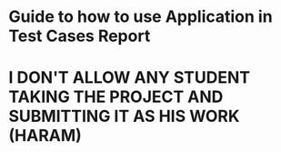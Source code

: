 # Guide to how to use Application in Test Cases Report

# I DON'T ALLOW ANY STUDENT TAKING THE PROJECT AND SUBMITTING IT AS HIS WORK (HARAM)
